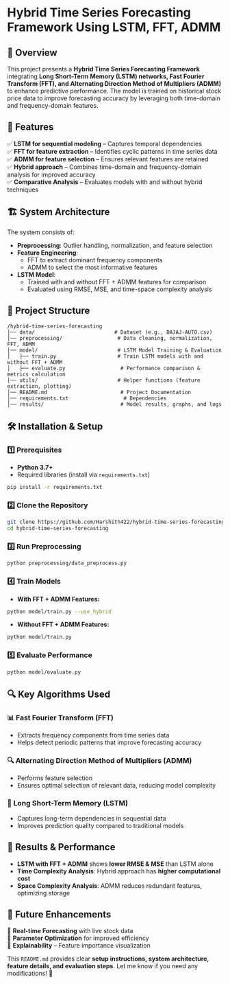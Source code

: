 # Hybrid Time Series Forecasting Framework Using LSTM, FFT, ADMM

## 📌 Overview  
This project presents a **Hybrid Time Series Forecasting Framework** integrating **Long Short-Term Memory (LSTM) networks, Fast Fourier Transform (FFT), and Alternating Direction Method of Multipliers (ADMM)** to enhance predictive performance. The model is trained on historical stock price data to improve forecasting accuracy by leveraging both time-domain and frequency-domain features.

## 🚀 Features  
✅ **LSTM for sequential modeling** – Captures temporal dependencies  
✅ **FFT for feature extraction** – Identifies cyclic patterns in time series data  
✅ **ADMM for feature selection** – Ensures relevant features are retained  
✅ **Hybrid approach** – Combines time-domain and frequency-domain analysis for improved accuracy  
✅ **Comparative Analysis** – Evaluates models with and without hybrid techniques  

## 🏗️ System Architecture  
The system consists of:  
- **Preprocessing**: Outlier handling, normalization, and feature selection  
- **Feature Engineering**:  
  - FFT to extract dominant frequency components  
  - ADMM to select the most informative features  
- **LSTM Model**:  
  - Trained with and without FFT + ADMM features for comparison  
  - Evaluated using RMSE, MSE, and time-space complexity analysis  

## 📜 Project Structure  
```
/hybrid-time-series-forecasting
│── data/                          # Dataset (e.g., BAJAJ-AUTO.csv)
│── preprocessing/                  # Data cleaning, normalization, FFT, ADMM
│── model/                          # LSTM Model Training & Evaluation
│   ├── train.py                    # Train LSTM models with and without FFT + ADMM
│   ├── evaluate.py                  # Performance comparison & metrics calculation
│── utils/                          # Helper functions (feature extraction, plotting)
│── README.md                        # Project Documentation
│── requirements.txt                  # Dependencies
│── results/                         # Model results, graphs, and logs
```

## 🛠️ Installation & Setup  

### 1️⃣ Prerequisites  
- **Python 3.7+**  
- Required libraries (install via `requirements.txt`)  
```bash
pip install -r requirements.txt
```

### 2️⃣ Clone the Repository  
```bash
git clone https://github.com/Harshith422/hybrid-time-series-forecasting.git
cd hybrid-time-series-forecasting
```

### 3️⃣ Run Preprocessing  
```bash
python preprocessing/data_preprocess.py
```

### 4️⃣ Train Models  
- **With FFT + ADMM Features:**  
```bash
python model/train.py --use_hybrid
```
- **Without FFT + ADMM Features:**  
```bash
python model/train.py
```

### 5️⃣ Evaluate Performance  
```bash
python model/evaluate.py
```

## 🔍 Key Algorithms Used  
### 📊 Fast Fourier Transform (FFT)  
- Extracts frequency components from time series data  
- Helps detect periodic patterns that improve forecasting accuracy  

### 🔍 Alternating Direction Method of Multipliers (ADMM)  
- Performs feature selection  
- Ensures optimal selection of relevant data, reducing model complexity  

### 🔮 Long Short-Term Memory (LSTM)  
- Captures long-term dependencies in sequential data  
- Improves prediction quality compared to traditional models  

## 📌 Results & Performance  
- **LSTM with FFT + ADMM** shows **lower RMSE & MSE** than LSTM alone  
- **Time Complexity Analysis**: Hybrid approach has **higher computational cost**  
- **Space Complexity Analysis**: ADMM reduces redundant features, optimizing storage  

## 📄 Future Enhancements  
🔹 **Real-time Forecasting** with live stock data  
🔹 **Parameter Optimization** for improved efficiency  
🔹 **Explainability** – Feature importance visualization  


This `README.md` provides clear **setup instructions, system architecture, feature details, and evaluation steps**. Let me know if you need any modifications! 🚀
